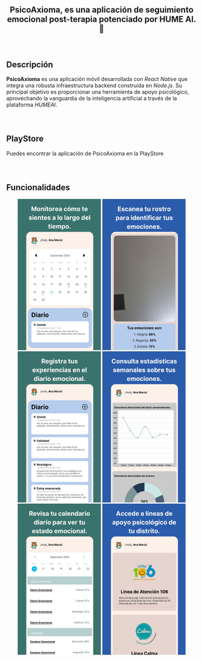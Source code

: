 <h2 align="center">PsicoAxioma, es una aplicación de seguimiento emocional post-terapia potenciado por HUME AI. 🧸</h2>

###

<br clear="both">

## **Descripción**
**PsicoAxioma** es una aplicación móvil desarrollada con _React Native_ que integra una robusta infraestructura backend construida en _Node.js_.
Su principal objetivo es proporcionar una herramienta de apoyo psicológico, aprovechando la vanguardia de la inteligencia artificial a través de la plataforma _HUMEAI_.

###

<br clear="both">

###

## **PlayStore**
Puedes encontrar la aplicación de PsicoAxioma en la PlayStore

###

<br clear="both">

###

## **Funcionalidades**
<div align="center">
 <img src="./readme-assets/1.jpg" alt="readme-title" width="220" height="400"/>
<img src="./readme-assets/2.jpg" alt="readme-title" width="220" height="400"/>
 <img src="./readme-assets/3.jpg" alt="readme-title" width="220" height="400"/>
 <img src="./readme-assets/4.jpg" alt="readme-title" width="220" height="400"/>
 <img src="./readme-assets/5.jpg" alt="readme-title" width="220" height="400"/>
 <img src="./readme-assets/6.jpg" alt="readme-title" width="220" height="400"/>
</div>
